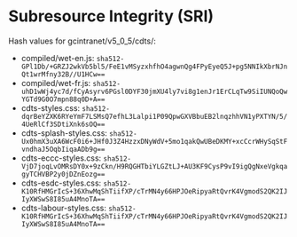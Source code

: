 # Subresource Integrity (SRI)

Hash values for gcintranet/v5_0_5/cdts/:
- compiled/wet-en.js: `sha512-GPl1Db/+GRZJ2wkVb5bl5/FeE1vMSyzxhfhO4agwnQg4FPyEyeQ5J+pg5NNIkXbrNJnQt1wrMfny32B//U1HCw==`
- compiled/wet-fr.js: `sha512-uhD1wWj4yc7d/fCyAsyrv6PGsl0DYF30jmXU4ly7vi8g1enJr1ErCLqTw9SiIUNQoQwYGTd9G0O7mpn88q0D+A==`
- cdts-styles.css: `sha512-dqrBeYZXK6RYeYmF7LSMsQ7efhL3Lalpi1P09QpwGXVBbuEB2lnqzhhVN1yPXTYN/5/4UeRlCf3SDtiXnk6sOQ==`
- cdts-splash-styles.css: `sha512-Ux0hmX3uXA6WcF0i6+JHf0J3Z4HzzxDNyWdV+5mo1qakQwUBeDKMY+xcCcrWHySqStFvndhaJ5OqbIiqaADb9g==`
- cdts-eccc-styles.css: `sha512-VjD7joqLvOMRsDY0x+9zCkn/H9RQGHTbiYLGZtLJ+AU3KF9CysP9vI9igQgNxeVgkqagyTCHVBP2y0jDZnEozg==`
- cdts-esdc-styles.css: `sha512-K10RfHMGrIcS+36XhwMqShTiifXP/cTrMN4y66HPJOeRipyaRtQvrK4VgmodS2QK2IJIyXWSwS8I85uA4MnoTA==`
- cdts-labour-styles.css: `sha512-K10RfHMGrIcS+36XhwMqShTiifXP/cTrMN4y66HPJOeRipyaRtQvrK4VgmodS2QK2IJIyXWSwS8I85uA4MnoTA==`
